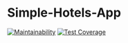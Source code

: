 # Simple-Hotels-App
[![Maintainability](https://api.codeclimate.com/v1/badges/4e981d110c7c6616d36e/maintainability)](https://codeclimate.com/github/Ahmed-osama/Simple-Hotels-App/maintainability)
[![Test Coverage](https://api.codeclimate.com/v1/badges/4e981d110c7c6616d36e/test_coverage)](https://codeclimate.com/github/Ahmed-osama/Simple-Hotels-App/test_coverage)
